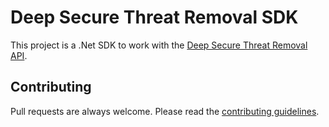 # Deep Secure Threat Removal SDK

This project is a .Net SDK to work with the [Deep Secure Threat Removal API](https://threat-removal.deep-secure.com/).

## Contributing

Pull requests are always welcome. Please read the [contributing guidelines](.github/CONTRIBUTING.md).
